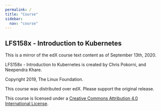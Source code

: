 ```yaml
---
permalink: /
title: "Course"
sidebar:
  nav: "course"
---
```

## LFS158x - Introduction to Kubernetes
This is a mirror of the edX course text content as of September 13th, 2020.

LFS158x - Introduction to Kubernetes is created by Chris Pokorni, and Neependra Khare.

Copyright 2019, The Linux Foundation.

This course was distributed over edX. Please support the original release.

This course is licensed under a [Creative Commons Attribution 4.0 International License](https://creativecommons.org/licenses/by/4.0/).